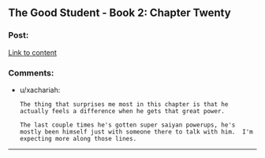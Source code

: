## The Good Student - Book 2: Chapter Twenty

### Post:

[Link to content](http://moodylit.com/the-good-student-table-of-contents/book-2-chapter-twenty)

### Comments:

- u/xachariah:
  ```
  The thing that surprises me most in this chapter is that he actually feels a difference when he gets that great power.  

  The last couple times he's gotten super saiyan powerups, he's mostly been himself just with someone there to talk with him.  I'm expecting more along those lines.
  ```

---

